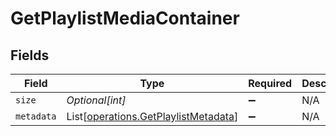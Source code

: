 # GetPlaylistMediaContainer


## Fields

| Field                                                                                  | Type                                                                                   | Required                                                                               | Description                                                                            | Example                                                                                |
| -------------------------------------------------------------------------------------- | -------------------------------------------------------------------------------------- | -------------------------------------------------------------------------------------- | -------------------------------------------------------------------------------------- | -------------------------------------------------------------------------------------- |
| `size`                                                                                 | *Optional[int]*                                                                        | :heavy_minus_sign:                                                                     | N/A                                                                                    | 1                                                                                      |
| `metadata`                                                                             | List[[operations.GetPlaylistMetadata](../../models/operations/getplaylistmetadata.md)] | :heavy_minus_sign:                                                                     | N/A                                                                                    |                                                                                        |